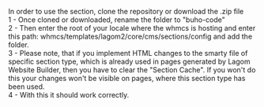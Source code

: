 In order to use the section, clone the repository or download the .zip file <br>
1 - Once cloned or downloaded, rename the folder to "buho-code"<br>
2 - Then enter the root of your locale where the whmcs is hosting and enter this path: whmcs/templates/lagom2/core/cms/sections/config and add the folder.<br>
3 - Please note, that if you implement HTML changes to the smarty file of specific section type, which is already used in pages generated by Lagom Website Builder, then you have to clear the "Section Cache". If you won't do this your changes won't be visible on pages, where this section type has been used.<br>
4 - With this it should work correctly.
